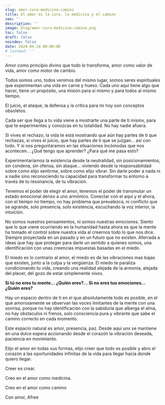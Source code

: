 ```yaml
---
slug: amor-cura-medicina-camino
title: El amor es la cura, la medicina y el camino
seo: ''
description: ''
image: blog/amor-cura-medicina-camino.png
toc: false
draft: false
noindex: false
date: 2024-04-24 00:00:00
# lastmod: ''
---
```


Amor como principio divino que todo lo transforma, amor como valor de vida, amor como motor de cambio.

Todos somos uno, todos venimos del mismo lugar, somos seres espirituales que experimentan una vida en carne y hueso. Cada uno aquí tiene algo que hacer, tiene un propósito, una misión para sí mismo y para todos al mismo tiempo.

El juicio, el ataque, la defensa y la crítica para mi hoy son conceptos obsoletos.

Cada ser que llega a tu vida viene a mostrarte una parte de ti mismx, para que te experimentes y conozcas en tu totalidad. No hay nadie afuera.

Si vives el rechazo, la vida te está mostrando que aún hay partes de ti que rechazas, si vives el juicio, que hay partes de ti que se juzgan... así con todo. Y si nos preguntáramos en las situaciones incómodas que nos acontecen... ¿Qué tengo que aprender? ¿Para qué me pasa esto?

Experimentaríamos la existencia desde la neutralidad, sin posicionamientos, sin condena, sin ofensa, sin ataque... viviendo desde la responsabilidad sobre como elijo sentirme, sobre como elijo vibrar. Sin darle poder a nada ni a nadie sino reconociendo tu capacidad para transformar tu entorno a través de tu resonancia, de tu vibración.

Tenemos el poder de elegir el amor, tenemos el poder de transmutar un estado emocional denso a uno armónico. Conectar con el aquí y el ahora, con el tiempo no tiempo,
no hay problema que prevalezca, ni conflicto que se agrande, solo presencia, solo existencia, escuchando la voz interior, la intuición.

No somos nuestros pensamientos, ni somos nuestras emociones. Siento que lo que viene ocurriendo en la humanidad hasta ahora es que la mente ha tomado el control
sobre nuestra vida al creernos todo lo que nos dice. Siempre proyectada en un pasado y en un futuro que no existen. Aferrada a ideas que hay que proteger para darle un sentido a quienes somos, una identificación con unas creencias impuestas basadas en el miedo.

El miedo es lo contrario al amor, el miedo es de las vibraciones mas bajas que existen, junto a la culpa y la vergüenza. El miedo te paraliza condicionando tu vida, creando una realidad alejada de la armonía, alejada del placer, del gozo de estar simplemente vivos.

**Si tú no eres tu mente... ¿Quién eres?... Si no eres tus emociones... ¿Quién eres?**

Hay un espacio dentro de ti en el que absolutamente todo es posible, en el que amorosamente se observan las voces limitantes de la mente con una sonrisa, porque no hay identificación con la sabiduría que alberga el alma, no hay obstáculos ni frenos, solo consciencia pura y vibrante que sabe el camino correcto en cada momento.

Este espacio natural es amor, presencia, paz. Desde aquí unx se mantiene en una dulce espera accionando desde el corazón la vibración deseada, paciencia en movimiento.

Elijo el amor en todas sus formas, elijo creer que todo es posible y abro el corazón a las oportunidades infinitas de la vida para llegar hacia donde quiero llegar.

Creer es crear.

Creo en el amor como medicina.

Creo en el amor como camino

Con amor, Afree
